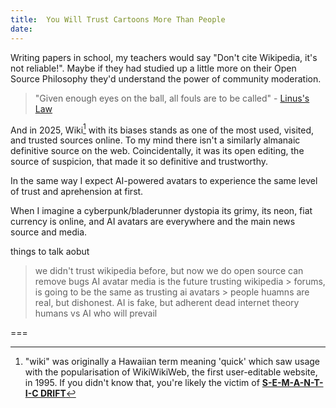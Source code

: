 ```yaml
---
title:  You Will Trust Cartoons More Than People 
date:
---
```


Writing papers in school, my teachers would say "Don't cite Wikipedia, it's not reliable!". Maybe if they had studied up a little more on their Open Source Philosophy they'd understand the power of community moderation. 

> "Given enough eyes on the ball,
>  all fouls are to be called" - [Linus's Law](en.wikipedia.org/wiki/Linus's_law)

And in 2025, Wiki[^1] with its biases stands as one of the most used, visited, and trusted sources online.
To my mind there isn't a similarly almanaic definitive source on the web.
Coincidentally, it was its open editing, the source of suspicion, that made it so definitive and trustworthy. 

In the same way I expect AI-powered avatars to experience the same level of trust and aprehension at first. 



When I imagine a cyberpunk/bladerunner dystopia its grimy, its neon, fiat currency is online, and AI avatars are everywhere and the main news source and media. 


things to talk aobut
> we didn't trust wikipedia before, but now we do
> open source can remove bugs
> AI avatar media is the future
> trusting wikipedia > forums, is going to be the same as trusting ai avatars > people
> huamns are real, but dishonest. AI is fake, but adherent
> dead internet theory
> humans vs AI who will prevail






===

[^1]: "wiki" was originally a Hawaiian term meaning 'quick' which saw usage with the popularisation of WikiWikiWeb, the first user-editable website, in 1995. If you didn't know that, you're likely the victim of **[S-E-M-A-N-T-I-C DRIFT](https://en.wikipedia.org/wiki/Semantic_change)**
